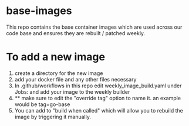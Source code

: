 # base-images

This repo contains the base container images which are used across our code base and ensures they are rebuilt / patched weekly.

# To add a new image
1. create a directory for the new image
2. add your docker file and any other files necessary
3. In .github/workflows in this repo edit weekly_image_build.yaml under Jobs: and add your image to the weekly builder
4. ** make sure to edit the "override tag" option to name it.  an example would be tag=go-base
5. You can add to "build when called" which will allow you to rebuild the image by triggering it manually.
